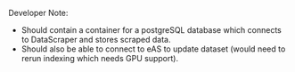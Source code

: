 Developer Note:
- Should contain a container for a postgreSQL database which connects to DataScraper and stores scraped data.
- Should also be able to connect to eAS to update dataset (would need to rerun indexing which needs GPU support).
